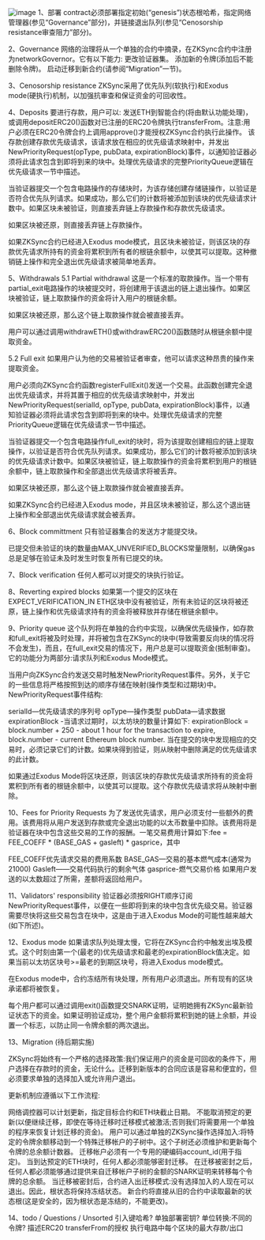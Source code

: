 ![image](https://user-images.githubusercontent.com/118715807/203031108-78a4e6c0-d9e5-484e-8b89-e3951a11d224.png)
1、部署
contract必须部署指定初始(“genesis”)状态根哈希，指定网络管理器(参见“Governance”部分)，并链接退出队列(参见“Cenosorship resistance审查阻力”部分)。

2、Governance
网络的治理将从一个单独的合约中摘录，在ZKSync合约中注册为networkGovernor。它有以下能力:
更改验证器集。
添加新的令牌(添加后不能删除令牌)。
启动迁移到新合约(请参阅“Migration”一节)。

3、Cenosorship resistance
ZKSync采用了优先队列(软执行)和Exodus mode(硬执行)机制，以加强抗审查和保证资金的可回收性。

4、Deposits
要进行存款，用户可以:
发送ETH到智能合约(将由默认功能处理)，
或调用depositERC20()函数对已注册的ERC20令牌执行transferFrom。注意:用户必须在ERC20令牌合约上调用approve()才能授权ZKSync合约执行此操作。
该存款创建存款优先级请求，该请求放在相应的优先级请求映射中，并发出NewPriorityRequest(opType, pubData, expirationBlock)事件，以通知验证器必须将此请求包含到即将到来的块中。处理优先级请求的完整PriorityQueue逻辑在优先级请求一节中描述。

当验证器提交一个包含电路操作的存储块时，为该存储创建存储链操作，以验证是否符合优先队列请求。如果成功，那么它们的计数将被添加到该块的优先级请求计数中。如果区块未被验证，则直接丢弃链上存款操作和存款优先级请求。

如果区块被还原，则直接丢弃链上存款操作。

如果ZKSync合约已经进入Exodus mode模式，且区块未被验证，则该区块的存款优先请求所持有的资金将累积到所有者的根链余额中，以使其可以提取。这种撤销链上操作和完全退出优先级请求被简单地丢弃。

5、Withdrawals
5.1 Partial withdrawal
这是一个标准的取款操作。当一个带有partial_exit电路操作的块被提交时，将创建用于该退出的链上退出操作。如果区块被验证，链上取款操作的资金将计入用户的根链余额。

如果区块被还原，那么这个链上取款操作就会被直接丢弃。

用户可以通过调用withdrawETH()或withdrawERC20()函数随时从根链余额中提取资金。

5.2 Full exit
如果用户认为他的交易被验证者审查，他可以请求这种昂贵的操作来提取资金。

用户必须向ZKSync合约函数registerFullExit()发送一个交易。此函数创建完全退出优先级请求，并将其置于相应的优先级请求映射中，并发出NewPriorityRequest(serialId, opType, pubData, expirationBlock)事件，以通知验证器必须将此请求包含到即将到来的块中。处理优先级请求的完整PriorityQueue逻辑在优先级请求一节中描述。

当验证器提交一个包含电路操作full_exit的块时，将为该提取创建相应的链上提取操作，以验证是否符合优先队列请求。如果成功，那么它们的计数将被添加到该块的优先级请求计数中。如果区块被验证，链上取款操作的资金将累积到用户的根链余额中，链上取款操作和全部退出优先级请求将被丢弃。

如果区块被还原，那么这个链上取款操作就会被直接丢弃。

如果ZKSync合约已经进入Exodus mode，并且区块未被验证，那么这个退出链上操作和全部退出优先级请求就会被丢弃。

6、Block committment
只有验证器集合的发送方才能提交块。

已提交但未验证的块的数量由MAX_UNVERIFIED_BLOCKS常量限制，以确保gas总是足够在验证未及时发生时恢复所有已提交的块。

7、Block verification
任何人都可以对提交的块执行验证。

8、Reverting expired blocks
如果第一个提交的区块在EXPECT_VERIFICATION_IN ETH区块中没有被验证，所有未验证的区块将被还原，链上操作和优先级请求持有的资金将被释放并存储在根链余额中。

9、Priority queue
这个队列将在单独的合约中实现，以确保优先级操作，如存款和full_exit将被及时处理，并将被包含在ZKSync的块中(导致需要反向块的情况将不会发生)，而且，在full_exit交易的情况下，用户总是可以提取资金(抵制审查)。它的功能分为两部分:请求队列和Exodus Mode模式。

当用户向ZKSync合约发送交易时触发NewPriorityRequest事件。另外，关于它的一些信息将严格按照到达的顺序存储在映射(操作类型和过期块)中。NewPriorityRequest事件结构:

serialId—优先级请求的序列号
opType—操作类型
pubData—请求数据
expirationBlock -当请求过期时，以太坊块的数量计算如下:
expirationBlock = block.number + 250 - about 1 hour for the transaction to expire, block.number - current Ethereum block number.
当在提交的块中发现相应的交易时，必须记录它们的计数。如果块得到验证，则从映射中删除满足的优先级请求的此计数。

如果通过Exodus Mode将区块还原，则该区块的存款优先级请求所持有的资金将累积到所有者的根链余额中，以使其可以提取。这个存款优先级请求将从映射中删除。

10、Fees for Priority Requests
为了发送优先请求，用户必须支付一些额外的费用。该费用将从用户发送到存款或完全退出功能的以太币数量中扣除。该费用将是验证器在块中包含这些交易的工作的报酬。一笔交易费用计算如下:fee = FEE_COEFF * (BASE_GAS + gasleft) * gasprice，其中

FEE_COEFF优先请求交易的费用系数
BASE_GAS—交易的基本燃气成本(通常为21000)
Gasleft——交易代码执行的剩余气体
gasprice-燃气交易价格
如果用户发送的以太数超过了所需，差额将返回给用户。

11、Validators' responsibility
验证器必须按RIGHT顺序订阅NewPriorityRequest事件，以便在一些即将到来的块中包含优先级交易。验证器需要尽快将这些交易包含在块中，这是由于进入Exodus Mode的可能性越来越大(如下所述)。

12、Exodus mode
如果请求队列处理太慢，它将在ZKSync合约中触发出埃及模式。这个时刻由第一个(最老的)优先级请求和最老的expirationBlock值决定。如果当前以太坊区块号>=最老的到期区块号，将进入Exodus mode模式。

在Exodus mode中，合约冻结所有块处理，所有用户必须退出。所有现有的区块承诺都将被恢复。

每个用户都可以通过调用exit()函数提交SNARK证明，证明她拥有ZKSync最新验证状态下的资金。如果证明验证成功，整个用户金额将累积到她的链上余额，并设置一个标志，以防止同一令牌余额的两次退出。

13、Migration
(待后期实施)

ZKSync将始终有一个严格的选择政策:我们保证用户的资金是可回收的条件下，用户选择在存款时的资金，无论什么。迁移到新版本的合同应该是容易和便宜的，但必须要求单独的选择加入或允许用户退出。

更新机制应遵循以下工作流程:

网络调控器可以计划更新，指定目标合约和ETH块截止日期。
不能取消预定的更新(以便继续迁移，即使在等待迁移时迁移模式被激活;否则我们将需要用一个单独的程序来恢复计划迁移的资金)。
用户可以通过单独的ZKSync操作选择加入:将特定的令牌余额移动到一个特殊迁移帐户的子树中。这个子树还必须维护和更新每个令牌的总余额计数器。
迁移帐户必须有一个专用的硬编码account_id(用于指定)。
当到达预定的ETH块时，任何人都必须能够密封迁移。
在迁移被密封之后，任何人都必须能够通过提供来自迁移帐户子树的金额的SNARK证明来转移每个令牌的总余额。
当迁移被密封后，合约进入出迁移模式:没有选择加入的人现在可以退出。因此，根状态将保持冻结状态。
新合约将直接从旧的合约中读取最新的状态根(这是安全的，因为根状态是冻结的，不能更改)。

14、todo / Questions / Unsorted
引入键哈希?
单独部署密钥?
单位转换:不同的令牌?
描述ERC20 transferFrom的授权
执行电路中每个区块的最大存款/出口
